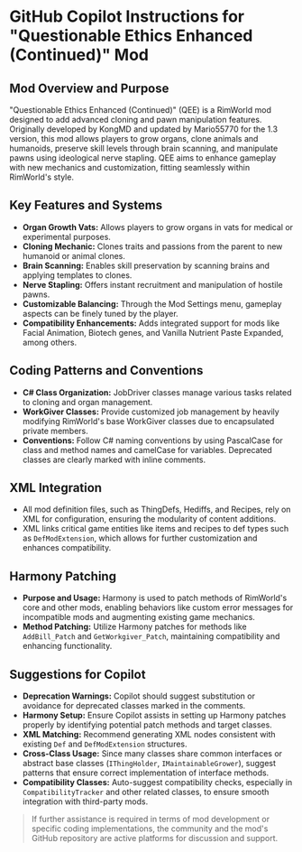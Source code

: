 # GitHub Copilot Instructions for "Questionable Ethics Enhanced (Continued)" Mod

## Mod Overview and Purpose
"Questionable Ethics Enhanced (Continued)" (QEE) is a RimWorld mod designed to add advanced cloning and pawn manipulation features. Originally developed by KongMD and updated by Mario55770 for the 1.3 version, this mod allows players to grow organs, clone animals and humanoids, preserve skill levels through brain scanning, and manipulate pawns using ideological nerve stapling. QEE aims to enhance gameplay with new mechanics and customization, fitting seamlessly within RimWorld's style.

## Key Features and Systems
- **Organ Growth Vats:** Allows players to grow organs in vats for medical or experimental purposes.
- **Cloning Mechanic:** Clones traits and passions from the parent to new humanoid or animal clones.
- **Brain Scanning:** Enables skill preservation by scanning brains and applying templates to clones.
- **Nerve Stapling:** Offers instant recruitment and manipulation of hostile pawns.
- **Customizable Balancing:** Through the Mod Settings menu, gameplay aspects can be finely tuned by the player.
- **Compatibility Enhancements:** Adds integrated support for mods like Facial Animation, Biotech genes, and Vanilla Nutrient Paste Expanded, among others.

## Coding Patterns and Conventions
- **C# Class Organization:** JobDriver classes manage various tasks related to cloning and organ management.
- **WorkGiver Classes:** Provide customized job management by heavily modifying RimWorld's base WorkGiver classes due to encapsulated private members.
- **Conventions:** Follow C# naming conventions by using PascalCase for class and method names and camelCase for variables. Deprecated classes are clearly marked with inline comments.

## XML Integration
- All mod definition files, such as ThingDefs, Hediffs, and Recipes, rely on XML for configuration, ensuring the modularity of content additions.
- XML links critical game entities like items and recipes to def types such as `DefModExtension`, which allows for further customization and enhances compatibility.

## Harmony Patching
- **Purpose and Usage:** Harmony is used to patch methods of RimWorld's core and other mods, enabling behaviors like custom error messages for incompatible mods and augmenting existing game mechanics.
- **Method Patching:** Utilize Harmony patches for methods like `AddBill_Patch` and `GetWorkgiver_Patch`, maintaining compatibility and enhancing functionality.

## Suggestions for Copilot
- **Deprecation Warnings:** Copilot should suggest substitution or avoidance for deprecated classes marked in the comments.
- **Harmony Setup:** Ensure Copilot assists in setting up Harmony patches properly by identifying potential patch methods and target classes.
- **XML Matching:** Recommend generating XML nodes consistent with existing `Def` and `DefModExtension` structures.
- **Cross-Class Usage:** Since many classes share common interfaces or abstract base classes (`IThingHolder`, `IMaintainableGrower`), suggest patterns that ensure correct implementation of interface methods.
- **Compatibility Classes:** Auto-suggest compatibility checks, especially in `CompatibilityTracker` and other related classes, to ensure smooth integration with third-party mods.

> If further assistance is required in terms of mod development or specific coding implementations, the community and the mod's GitHub repository are active platforms for discussion and support.
